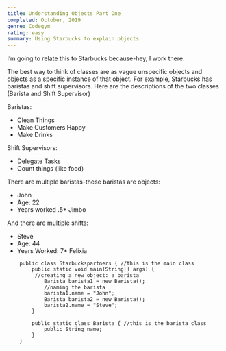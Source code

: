 ```yaml
---
title: Understanding Objects Part One
completed: October, 2019
genre: Codegym
rating: easy
summary: Using Starbucks to explain objects
---
```


I’m going to relate this to Starbucks because-hey, I work there.

The best way to think of classes are as vague unspecific objects and objects as a specific instance of that object. For example, Starbucks has baristas and shift supervisors. Here are the descriptions of the two classes (Barista and Shift Supervisor)

Baristas:

*   Clean Things
*   Make Customers Happy
*   Make Drinks

Shift Supervisors:

*   Delegate Tasks
*   Count things (like food)

There are multiple baristas-these baristas are objects:

*   John
*   Age: 22
*   Years worked .5*   Jimbo

And there are multiple shifts:

*   Steve
*   Age: 44
*   Years Worked: 7*   Felixia


```
    public class Starbuckspartners { //this is the main class
        public static void main(String[] args) {
         //creating a new object: a barista
            Barista barista1 = new Barista(); 
            //naming the barista
            barista1.name = "John";
            Barista barista2 = new Barista();
            barista2.name = "Steve";
        }

        public static class Barista { //this is the barista class
            public String name;
        }
    }
```
